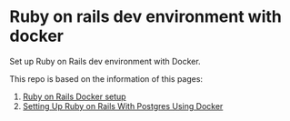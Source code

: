 # Ruby on rails dev environment with docker
Set up Ruby on Rails dev environment with Docker.

This repo is based on the information of this pages:

1. [Ruby on Rails Docker setup](https://www.freecodecamp.org/news/painless-rails-development-environment-setup-with-docker/)
1. [Setting Up Ruby on Rails With Postgres Using Docker](https://medium.com/better-programming/setting-up-rails-with-postgres-using-docker-426c853e8590)
